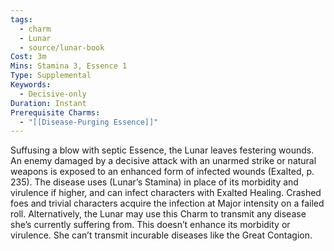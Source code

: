 ```yaml
---
tags:
  - charm
  - Lunar
  - source/lunar-book
Cost: 3m
Mins: Stamina 3, Essence 1
Type: Supplemental
Keywords:
  - Decisive-only
Duration: Instant
Prerequisite Charms:
  - "[[Disease-Purging Essence]]"
---
```

Suffusing a blow with septic Essence, the Lunar leaves festering wounds. An enemy damaged by a decisive attack with an unarmed strike or natural weapons is exposed to an enhanced form of infected wounds (Exalted, p. 235). The disease uses (Lunar’s Stamina) in place of its morbidity and virulence if higher, and can infect characters with Exalted Healing. Crashed foes and trivial characters acquire the infection at Major intensity on a failed roll. Alternatively, the Lunar may use this Charm to transmit any disease she’s currently suffering from. This doesn’t enhance its morbidity or virulence. She can’t transmit incurable diseases like the Great Contagion.
